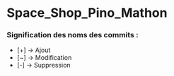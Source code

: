 # Space_Shop_Pino_Mathon


### Signification des noms des commits :
* [+] -> Ajout
* [~] -> Modification
* [-] -> Suppression
